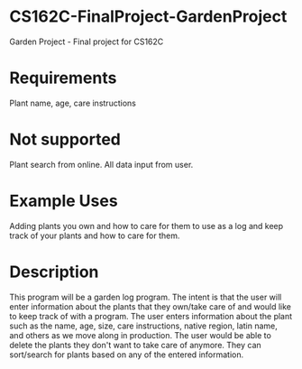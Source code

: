 # CS162C-FinalProject-GardenProject
Garden Project - Final project for CS162C

# Requirements
Plant name, age, care instructions

# Not supported
Plant search from online. All data input from user.

# Example Uses
Adding plants you own and how to care for them to use as a log and keep track of your plants and how to care
for them.

# Description
This program will be a garden log program. The intent is that the user will enter information about the plants that they own/take care of
and would like to keep track of with a program. The user enters information about the plant
such as the name, age, size, care instructions, native region, latin name, and others as we move along in production. 
The user would be able to delete the plants they don't want to take care of anymore. They can sort/search for plants based on any of the entered
information. 
